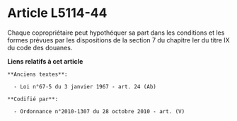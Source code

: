 # Article L5114-44

Chaque copropriétaire peut hypothéquer sa part dans les conditions et les formes prévues par les dispositions de la section 7
du chapitre Ier du titre IX du code des douanes.

**Liens relatifs à cet article**

	**Anciens textes**:

	  - Loi n°67-5 du 3 janvier 1967 - art. 24 (Ab)

	**Codifié par**:

	  - Ordonnance n°2010-1307 du 28 octobre 2010 - art. (V)
